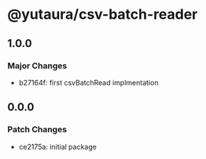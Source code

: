 # @yutaura/csv-batch-reader

## 1.0.0

### Major Changes

- b27164f: first csvBatchRead implmentation

## 0.0.0

### Patch Changes

- ce2175a: initial package
